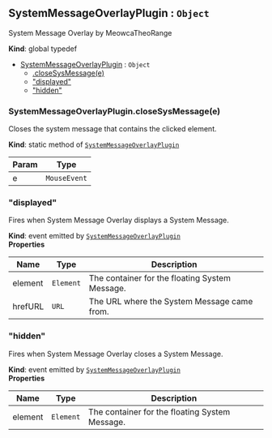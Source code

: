 <a name="SystemMessageOverlayPlugin"></a>

## SystemMessageOverlayPlugin : <code>Object</code>
System Message Overlay by MeowcaTheoRange

**Kind**: global typedef  

* [SystemMessageOverlayPlugin](#SystemMessageOverlayPlugin) : <code>Object</code>
    * [.closeSysMessage(e)](#SystemMessageOverlayPlugin.closeSysMessage)
    * ["displayed"](#SystemMessageOverlayPlugin.event_displayed)
    * ["hidden"](#SystemMessageOverlayPlugin.event_hidden)

<a name="SystemMessageOverlayPlugin.closeSysMessage"></a>

### SystemMessageOverlayPlugin.closeSysMessage(e)
Closes the system message that contains the clicked element.

**Kind**: static method of [<code>SystemMessageOverlayPlugin</code>](#SystemMessageOverlayPlugin)  

| Param | Type |
| --- | --- |
| e | <code>MouseEvent</code> | 

<a name="SystemMessageOverlayPlugin.event_displayed"></a>

### "displayed"
Fires when System Message Overlay displays a System Message.

**Kind**: event emitted by [<code>SystemMessageOverlayPlugin</code>](#SystemMessageOverlayPlugin)  
**Properties**

| Name | Type | Description |
| --- | --- | --- |
| element | <code>Element</code> | The container for the floating System Message. |
| hrefURL | <code>URL</code> | The URL where the System Message came from. |

<a name="SystemMessageOverlayPlugin.event_hidden"></a>

### "hidden"
Fires when System Message Overlay closes a System Message.

**Kind**: event emitted by [<code>SystemMessageOverlayPlugin</code>](#SystemMessageOverlayPlugin)  
**Properties**

| Name | Type | Description |
| --- | --- | --- |
| element | <code>Element</code> | The container for the floating System Message. |


